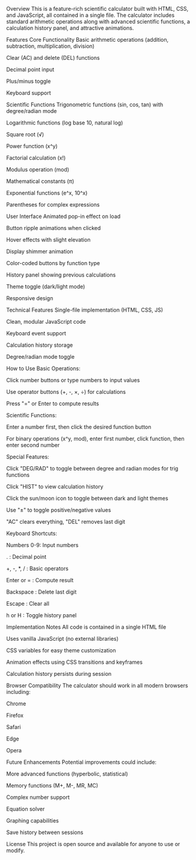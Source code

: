 Overview
This is a feature-rich scientific calculator built with HTML, CSS, and JavaScript, all contained in a single file. The calculator includes standard arithmetic operations along with advanced scientific functions, a calculation history panel, and attractive animations.

Features
Core Functionality
Basic arithmetic operations (addition, subtraction, multiplication, division)

Clear (AC) and delete (DEL) functions

Decimal point input

Plus/minus toggle

Keyboard support

Scientific Functions
Trigonometric functions (sin, cos, tan) with degree/radian mode

Logarithmic functions (log base 10, natural log)

Square root (√)

Power function (x^y)

Factorial calculation (x!)

Modulus operation (mod)

Mathematical constants (π)

Exponential functions (e^x, 10^x)

Parentheses for complex expressions

User Interface
Animated pop-in effect on load

Button ripple animations when clicked

Hover effects with slight elevation

Display shimmer animation

Color-coded buttons by function type

History panel showing previous calculations

Theme toggle (dark/light mode)

Responsive design

Technical Features
Single-file implementation (HTML, CSS, JS)

Clean, modular JavaScript code

Keyboard event support

Calculation history storage

Degree/radian mode toggle

How to Use
Basic Operations:

Click number buttons or type numbers to input values

Use operator buttons (+, -, ×, ÷) for calculations

Press "=" or Enter to compute results

Scientific Functions:

Enter a number first, then click the desired function button

For binary operations (x^y, mod), enter first number, click function, then enter second number

Special Features:

Click "DEG/RAD" to toggle between degree and radian modes for trig functions

Click "HIST" to view calculation history

Click the sun/moon icon to toggle between dark and light themes

Use "±" to toggle positive/negative values

"AC" clears everything, "DEL" removes last digit

Keyboard Shortcuts:

Numbers 0-9: Input numbers

. : Decimal point

+, -, *, / : Basic operators

Enter or = : Compute result

Backspace : Delete last digit

Escape : Clear all

h or H : Toggle history panel

Implementation Notes
All code is contained in a single HTML file

Uses vanilla JavaScript (no external libraries)

CSS variables for easy theme customization

Animation effects using CSS transitions and keyframes

Calculation history persists during session

Browser Compatibility
The calculator should work in all modern browsers including:

Chrome

Firefox

Safari

Edge

Opera

Future Enhancements
Potential improvements could include:

More advanced functions (hyperbolic, statistical)

Memory functions (M+, M-, MR, MC)

Complex number support

Equation solver

Graphing capabilities

Save history between sessions

License
This project is open source and available for anyone to use or modify.

